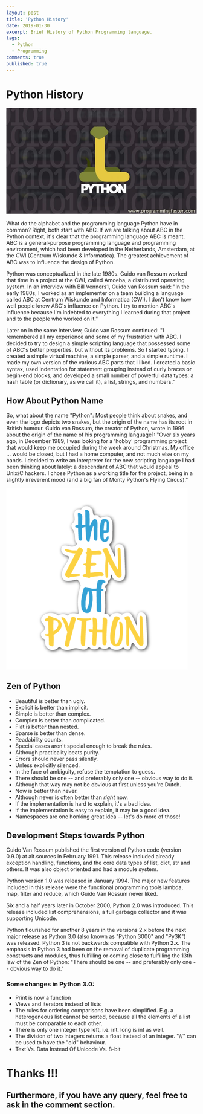 ```yaml
---
layout: post
title: 'Python History'
date: 2019-01-30
excerpt: Brief History of Python Programming language.
tags:
  - Python
  - Programming
comments: true
published: true
---
```

# Python History

![](../img/python.jpg)
<br>

What do the alphabet and the programming language Python have in common? Right, both start with ABC. If we are talking about ABC in the Python context, it's clear that the programming language ABC is meant. ABC is a general-purpose programming language and programming environment, which had been developed in the Netherlands, Amsterdam, at the CWI (Centrum Wiskunde & Informatica). The greatest achievement of ABC was to influence the design of Python.

Python was conceptualized in the late 1980s. Guido van Rossum worked that time in a project at the CWI, called Amoeba, a distributed operating system. In an interview with Bill Venners1, Guido van Rossum said: "In the early 1980s, I worked as an implementer on a team building a language called ABC at Centrum Wiskunde and Informatica (CWI). I don't know how well people know ABC's influence on Python. I try to mention ABC's influence because I'm indebted to everything I learned during that project and to the people who worked on it."

Later on in the same Interview, Guido van Rossum continued: "I remembered all my experience and some of my frustration with ABC. I decided to try to design a simple scripting language that possessed some of ABC's better properties, but without its problems. So I started typing. I created a simple virtual machine, a simple parser, and a simple runtime. I made my own version of the various ABC parts that I liked. I created a basic syntax, used indentation for statement grouping instead of curly braces or begin-end blocks, and developed a small number of powerful data types: a hash table (or dictionary, as we call it), a list, strings, and numbers."

## How About Python Name

So, what about the name "Python": Most people think about snakes, and even the logo depicts two snakes, but the origin of the name has its root in British humour. Guido van Rossum, the creator of Python, wrote in 1996 about the origin of the name of his programming language1: "Over six years ago, in December 1989, I was looking for a 'hobby' programming project that would keep me occupied during the week around Christmas. My office ... would be closed, but I had a home computer, and not much else on my hands. I decided to write an interpreter for the new scripting language I had been thinking about lately: a descendant of ABC that would appeal to Unix/C hackers. I chose Python as a working title for the project, being in a slightly irreverent mood (and a big fan of Monty Python's Flying Circus)."

![](../img/zen_of_python.png)
<br>

## Zen of Python

- Beautiful is better than ugly.
- Explicit is better than implicit.
- Simple is better than complex.
- Complex is better than complicated.
- Flat is better than nested.
- Sparse is better than dense.
- Readability counts.
- Special cases aren't special enough to break the rules.
- Although practicality beats purity.
- Errors should never pass silently.
- Unless explicitly silenced.
- In the face of ambiguity, refuse the temptation to guess.
- There should be one -- and preferably only one -- obvious way to do it.
- Although that way may not be obvious at first unless you're Dutch.
- Now is better than never.
- Although never is often better than *right* now.
- If the implementation is hard to explain, it's a bad idea.
- If the implementation is easy to explain, it may be a good idea.
- Namespaces are one honking great idea -- let's do more of those!

## Development Steps towards Python

Guido Van Rossum published the first version of Python code (version 0.9.0) at alt.sources in February 1991. This release included already exception handling, functions, and the core data types of list, dict, str and others. It was also object oriented and had a module system.

Python version 1.0 was released in January 1994. The major new features included in this release were the functional programming tools lambda, map, filter and reduce, which Guido Van Rossum never liked.

Six and a half years later in October 2000, Python 2.0 was introduced. This release included list comprehensions, a full garbage collector and it was supporting Unicode.

Python flourished for another 8 years in the versions 2.x before the next major release as Python 3.0 (also known as "Python 3000" and "Py3K") was released. Python 3 is not backwards compatible with Python 2.x. The emphasis in Python 3 had been on the removal of duplicate programming constructs and modules, thus fulfilling or coming close to fulfilling the 13th law of the Zen of Python: "There should be one -- and preferably only one -- obvious way to do it."

### Some changes in Python 3.0:

- Print is now a function
- Views and iterators instead of lists
- The rules for ordering comparisons have been simplified. E.g. a heterogeneous list cannot be sorted, because all the elements of a list must be comparable to each other.
- There is only one integer type left, i.e. int. long is int as well.
- The division of two integers returns a float instead of an integer. "//" can be used to have the "old" behaviour.
- Text Vs. Data Instead Of Unicode Vs. 8-bit

# Thanks !!!

## Furthermore, if you have any query, feel free to ask in the comment section.
